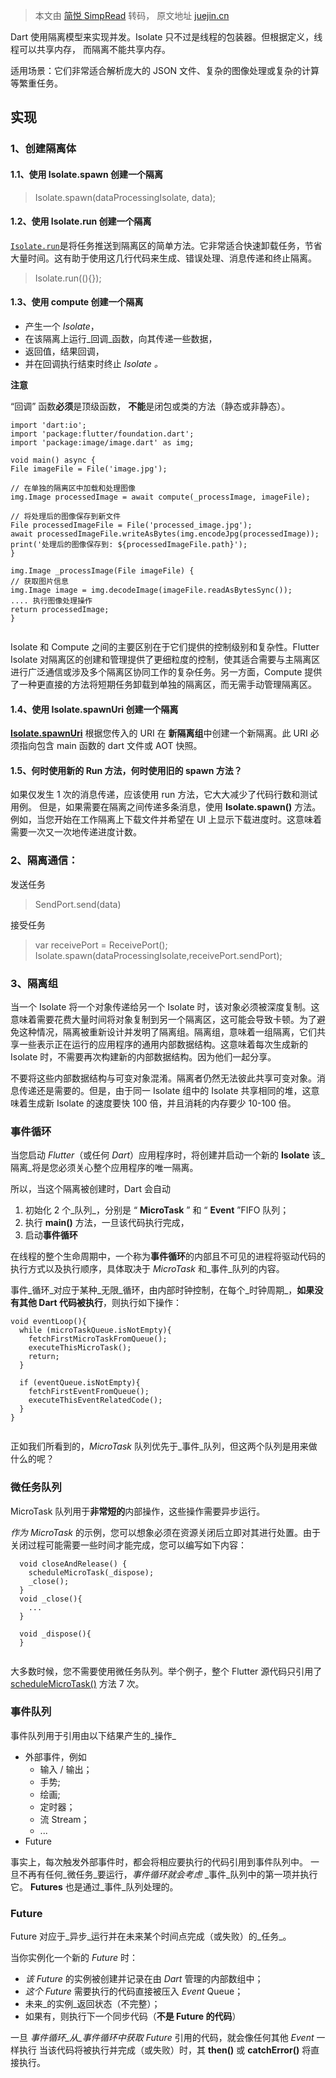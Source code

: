 > 本文由 [简悦 SimpRead](http://ksria.com/simpread/) 转码， 原文地址 [juejin.cn](https://juejin.cn/post/7312330825206251571)

Dart 使用隔离模型来实现并发。Isolate 只不过是线程的包装器。但根据定义，线程可以共享内存， 而隔离不能共享内存。

适用场景：它们非常适合解析庞大的 JSON 文件、复杂的图像处理或复杂的计算等繁重任务。

实现
--

### 1、**创建隔离体**

#### 1.1、使用 Isolate.spawn 创建一个隔离

> Isolate.spawn(dataProcessingIsolate, data);

#### 1.2、使用 Isolate.run 创建一个隔离

[`Isolate.run`](https://link.juejin.cn?target=http%3A%2F%2Fisolate.run%2F "http://isolate.run/")是将任务推送到隔离区的简单方法。它非常适合快速卸载任务，节省大量时间。这有助于使用这几行代码来生成、错误处理、消息传递和终止隔离。

> Isolate.run((){});

#### 1.3、使用 compute 创建一个隔离

*   产生一个 _Isolate_，
*   在该隔离上运行_回调_函数，向其传递一些数据，
*   返回值，结果回调，
*   并在回调执行结束时终止 _Isolate 。_

**注意**

“回调” 函数**必须**是顶级函数， **不能**是闭包或类的方法（静态或非静态）。

```
import 'dart:io';  
import 'package:flutter/foundation.dart';  
import 'package:image/image.dart' as img;  
  
void main() async {  
File imageFile = File('image.jpg');  
  
// 在单独的隔离区中加载和处理图像
img.Image processedImage = await compute(_processImage, imageFile);  
  
// 将处理后的图像保存到新文件
File processedImageFile = File('processed_image.jpg');  
await processedImageFile.writeAsBytes(img.encodeJpg(processedImage));  
print('处理后的图像保存到: ${processedImageFile.path}');  
}  
  
img.Image _processImage(File imageFile) {  
// 获取图片信息
img.Image image = img.decodeImage(imageFile.readAsBytesSync());  
.... 执行图像处理操作
return processedImage;  
}


```

Isolate 和 Compute 之间的主要区别在于它们提供的控制级别和复杂性。Flutter Isolate 对隔离区的创建和管理提供了更细粒度的控制，使其适合需要与主隔离区进行广泛通信或涉及多个隔离区协同工作的复杂任务。另一方面，Compute 提供了一种更直接的方法将短期任务卸载到单独的隔离区，而无需手动管理隔离区。

#### 1.4、使用 Isolate.spawnUri 创建一个隔离

[**Isolate.spawnUri**](https://link.juejin.cn?target=https%3A%2F%2Fapi.dart.dev%2Fstable%2F2.18.2%2Fdart-isolate%2FIsolate%2FspawnUri.html "https://api.dart.dev/stable/2.18.2/dart-isolate/Isolate/spawnUri.html") 根据您传入的 URI 在 **新隔离组**中创建一个新隔离。此 URI 必须指向包含 main 函数的 dart 文件或 AOT 快照。

#### 1.5、何时使用新的 Run 方法，何时使用旧的 spawn 方法？

如果仅发生 1 次的消息传递，应该使用 run 方法，它大大减少了代码行数和测试用例。 但是，如果需要在隔离之间传递多条消息，使用 **Isolate.spawn()** 方法。例如，当您开始在工作隔离上下载文件并希望在 UI 上显示下载进度时。这意味着需要一次又一次地传递进度计数。

### 2、**隔离通信：**

发送任务

> SendPort.send(data)

接受任务

> var receivePort = ReceivePort(); Isolate.spawn(dataProcessingIsolate,receivePort.sendPort);

### 3、隔离组

当一个 Isolate 将一个对象传递给另一个 Isolate 时，该对象必须被深度复制。这意味着需要花费大量时间将对象复制到另一个隔离区，这可能会导致卡顿。为了避免这种情况，隔离被重新设计并发明了隔离组。隔离组，意味着一组隔离，它们共享一些表示正在运行的应用程序的通用内部数据结构。这意味着每次生成新的 Isolate 时，不需要再次构建新的内部数据结构。因为他们一起分享。

不要将这些内部数据结构与可变对象混淆。隔离者仍然无法彼此共享可变对象。消息传递还是需要的。但是，由于同一 Isolate 组中的 Isolate 共享相同的堆，这意味着生成新 Isolate 的速度要快 100 倍，并且消耗的内存要少 10-100 倍。

### 事件循环

当您启动 _Flutter_（或任何 _Dart_）应用程序时，将创建并启动一个新的 **Isolate** 该_隔离_将是您必须关心整个应用程序的唯一隔离。

所以，当这个隔离被创建时，Dart 会自动

1.  初始化 2 个_队列_，分别是 “ **MicroTask** ” 和 “ **Event** ”FIFO 队列；
2.  执行 **main()** 方法，一旦该代码执行完成，
3.  启动**事件循环**

在线程的整个生命周期中，一个称为**事件循环**的内部且不可见的进程将驱动代码的执行方式以及执行顺序，具体取决于 _MicroTask_ 和_事件_队列的内容。

事件_循环_对应于某种_无限_循环，由内部时钟控制，在每个_时钟周期_，**如果没有其他 Dart 代码被执行**，则执行如下操作：

```
void eventLoop(){
  while (microTaskQueue.isNotEmpty){
    fetchFirstMicroTaskFromQueue();
    executeThisMicroTask();
    return;
  }

  if (eventQueue.isNotEmpty){
    fetchFirstEventFromQueue();
    executeThisEventRelatedCode();
  }
}


```

正如我们所看到的，_MicroTask_ 队列优先于_事件_队列，但这两个队列是用来做什么的呢？

### 微任务队列

MicroTask 队列用于**非常短的**内部操作，这些操作需要异步运行。

_作为 MicroTask_ 的示例，您可以想象必须在资源关闭后立即对其进行处置。由于关闭过程可能需要一些时间才能完成，您可以编写如下内容：

```
  void closeAndRelease() {
    scheduleMicroTask(_dispose);
    _close();
  }
  void _close(){
    ...
  }

  void _dispose(){
  }


```

大多数时候，您不需要使用微任务队列。举个例子，整个 Flutter 源代码只引用了 [scheduleMicroTask()](https://link.juejin.cn?target=https%3A%2F%2Fwww.flutteris.com%2F "https://www.flutteris.com/") 方法 7 次。

### 事件队列

事件队列用于引用由以下结果产生的_操作_

*   外部事件，例如
    *   输入 / 输出；
    *   手势;
    *   绘画;
    *   定时器；
    *   流 Stream；
    *   ...
*   Future

事实上，每次触发外部事件时，都会将相应要执行的代码引用到事件队列中。 一旦不再有任何_微任务_要运行，_事件循环就会考虑_ _事件_队列中的第一项并执行它。 **Futures** 也是通过_事件_队列处理的。

### Future

Future 对应于_异步_运行并在未来某个时间点完成（或失败）的_任务_。

当你实例化一个新的 _Future_ 时：

*   _该 Future_ 的实例被创建并记录在由 _Dart_ 管理的内部数组中；
*   _这个 Future_ 需要执行的代码直接被压入 _Event_ Queue；
*   未来_的实例_返回状态（不完整）；
*   如果有，则执行下一个同步代码（**不是 Future 的代码**）

一旦 _事件循环_从_事件循环中获取_ _Future_ 引用的代码，就会像任何其他 _Event_ 一样执行 当该代码将被执行并完成（或失败）时，其 **then()** 或 **catchError()** 将直接执行。